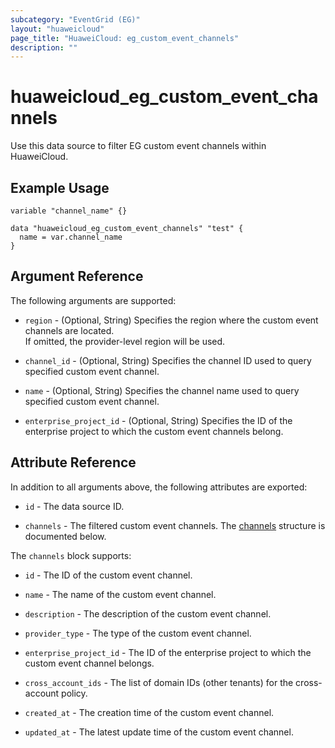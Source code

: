 ```yaml
---
subcategory: "EventGrid (EG)"
layout: "huaweicloud"
page_title: "HuaweiCloud: eg_custom_event_channels"
description: ""
---
```


# huaweicloud_eg_custom_event_channels

Use this data source to filter EG custom event channels within HuaweiCloud.

## Example Usage

```hcl
variable "channel_name" {}

data "huaweicloud_eg_custom_event_channels" "test" {
  name = var.channel_name
}
```

## Argument Reference

The following arguments are supported:

* `region` - (Optional, String) Specifies the region where the custom event channels are located.  
  If omitted, the provider-level region will be used.

* `channel_id` - (Optional, String) Specifies the channel ID used to query specified custom event channel.

* `name` - (Optional, String) Specifies the channel name used to query specified custom event channel.

* `enterprise_project_id` - (Optional, String) Specifies the ID of the enterprise project to which the custom event
  channels belong.

## Attribute Reference

In addition to all arguments above, the following attributes are exported:

* `id` - The data source ID.

* `channels` - The filtered custom event channels.
  The [channels](#eg_custom_event_channels) structure is documented below.

<a name="eg_custom_event_channels"></a>
The `channels` block supports:

* `id` - The ID of the custom event channel.

* `name` - The name of the custom event channel.

* `description` - The description of the custom event channel.

* `provider_type` - The type of the custom event channel.

* `enterprise_project_id` - The ID of the enterprise project to which the custom event channel belongs.

* `cross_account_ids` - The list of domain IDs (other tenants) for the cross-account policy.

* `created_at` - The creation time of the custom event channel.

* `updated_at` - The latest update time of the custom event channel.
